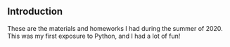 ## Introduction

These are the materials and homeworks I had during the summer of 2020. This was my first exposure to Python, and I had a lot of fun!

